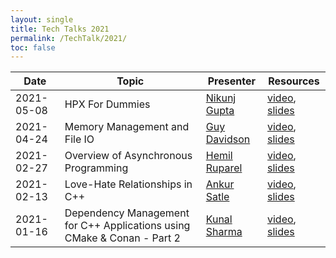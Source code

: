 ```yaml
---
layout: single
title: Tech Talks 2021
permalink: /TechTalk/2021/
toc: false
---
```

| Date |  Topic  | Presenter | Resources |
|---|---|---|---|
| 2021-05-08 |  HPX For Dummies  | [Nikunj Gupta](https://www.linkedin.com/in/gnikunj/) | [video](https://youtu.be/ojVL7E7VsJ4), [slides](https://github.com/CppIndia-UserGroup/CppIndia-SessionDocuments/tree/master/2021/05-08) |
| 2021-04-24 |  Memory Management and File IO  | [Guy Davidson](https://www.linkedin.com/in/guy-davidson-0b4789/) | [video](https://youtu.be/p46PlKyMDhs), [slides](https://github.com/CppIndia-UserGroup/CppIndia-SessionDocuments/tree/master/2021/04-24) |
| 2021-02-27 |  Overview of Asynchronous Programming  | [Hemil Ruparel](https://www.linkedin.com/in/hemil-ruparel-2aa513166/) | [video](https://youtu.be/wEs-oiG0brk), [slides](https://github.com/CppIndia-UserGroup/CppIndia-SessionDocuments/tree/master/2021/27-02-2021) |
| 2021-02-13 |  Love-Hate Relationships in C++  | [Ankur Satle](https://www.linkedin.com/in/ankursatle) | [video](https://youtu.be/2MFWOAptijU), [slides](https://github.com/CppIndia-UserGroup/CppIndia-SessionDocuments/tree/master/2021/02-13) |
| 2021-01-16 |  Dependency Management for C++ Applications using CMake & Conan - Part 2  | [Kunal Sharma](https://www.linkedin.com/in/kunalsharmaaa/) | [video](https://youtu.be/vVtXqeOrizY), [slides](https://github.com/CppIndia-UserGroup/CppIndia-SessionDocuments/tree/master/16-01-2021) |